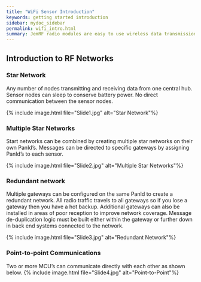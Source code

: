 ```yaml
---
title: "WiFi Sensor Introduction"
keywords: getting started introduction
sidebar: mydoc_sidebar
permalink: wifi_intro.html
summary: JemRF radio modules are easy to use wireless data transmission modules where all the error checking, encoding, packetization and CRC done for you. Build prototypes in minutes. Requires no programming and no drivers. Long range communication up to 1 KM within line of sight. Supports point-to-multi-point, multi-point-to-point, multi-point-to-multi-point or point-to-point network topologies. All devices have built-in 128-bit AES encryption for secure over the air transmissions.The devices are configurable through the serial interface or over the air.
---
```


## Introduction to RF Networks

### Star Network
Any number of nodes transmitting and receiving data from one central hub. Sensor nodes can sleep to
conserve battery power. No direct communication between the sensor nodes.

{% include image.html file="Slide1.jpg" alt="Star Network"%}

### Multiple Star Networks
Start networks can be combined by creating multiple star networks on their own PanId’s. Messages can
be directed to specific gateways by assigning PanId’s to each sensor.

{% include image.html file="Slide2.jpg" alt="Multiple Star Networks"%}

### Redundant network
Multiple gateways can be configured on the same PanId to create a redundant network. All radio traffic
travels to all gateways so if you lose a gateway then you have a hot backup. Additional gateways can also
be installed in areas of poor reception to improve network coverage. Message de-duplication logic must be
built either within the gateway or further down in back end systems connected to the network.

{% include image.html file="Slide3.jpg" alt="Redundant Network"%}

### Point-to-point Communications
Two or more MCU’s can communicate directly with each other as shown below.
{% include image.html file="Slide4.jpg" alt="Point-to-Point"%}
